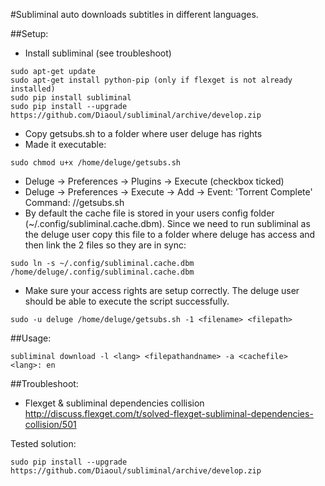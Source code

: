 #Subliminal auto downloads subtitles in different languages.

##Setup:
- Install subliminal (see troubleshoot)
```
sudo apt-get update
sudo apt-get install python-pip (only if flexget is not already installed)
sudo pip install subliminal
sudo pip install --upgrade https://github.com/Diaoul/subliminal/archive/develop.zip
```
- Copy getsubs.sh to a folder where user deluge has rights
- Made it executable:
```
sudo chmod u+x /home/deluge/getsubs.sh
```
- Deluge -> Preferences -> Plugins -> Execute (checkbox ticked)
- Deluge -> Preferences -> Execute -> Add ->
  Event: 'Torrent Complete'
  Command: /<path>/getsubs.sh
- By default the cache file is stored in your users config folder (~/.config/subliminal.cache.dbm). Since we need to run subliminal as the deluge user copy this file to a folder where deluge has access and then link the 2 files so they are in sync:
```
sudo ln -s ~/.config/subliminal.cache.dbm /home/deluge/.config/subliminal.cache.dbm
```
- Make sure your access rights are setup correctly. The deluge user should be able to execute the script successfully.
```
sudo -u deluge /home/deluge/getsubs.sh -1 <filename> <filepath>
```

##Usage:
```
subliminal download -l <lang> <filepathandname> -a <cachefile>
<lang>: en
```

##Troubleshoot:
- Flexget & subliminal dependencies collision
http://discuss.flexget.com/t/solved-flexget-subliminal-dependencies-collision/501

Tested solution:
```
sudo pip install --upgrade https://github.com/Diaoul/subliminal/archive/develop.zip
```
